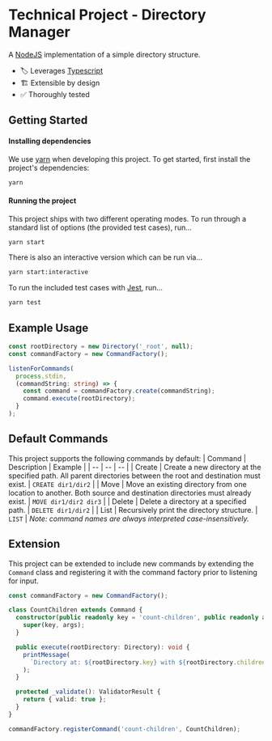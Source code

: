 # Technical Project - Directory Manager
A [NodeJS](https://nodejs.org) implementation of a simple directory structure.
- :label: Leverages [Typescript](https://www.typescriptlang.org)
- :building_construction: Extensible by design
- :white_check_mark: Thoroughly tested

## Getting Started
#### Installing dependencies
We use [yarn](https://classic.yarnpkg.com) when developing this project. To get started, first install the project's dependencies:
```bash
yarn
```
#### Running the project
This project ships with two different operating modes. To run through a standard list of options (the provided test cases), run...
```bash
yarn start
```
There is also an interactive version which can be run via...
```bash
yarn start:interactive
```
To run the included  test cases with [Jest](https://jestjs.io), run...
```bash
yarn test
```

## Example Usage
```typescript
const rootDirectory = new Directory('_root', null);
const commandFactory = new CommandFactory();

listenForCommands(
  process.stdin,
  (commandString: string) => {
    const command = commandFactory.create(commandString);
    command.execute(rootDirectory);
  }
);
```


## Default Commands
This project supports the following commands by default:
| Command | Description | Example |
| -- | -- | -- |
| Create | Create a new directory at the specified path. All parent directories between the root and destination must exist. | `CREATE dir1/dir2` |
| Move | Move an existing directory from one location to another. Both source and destination directories must already exist. | `MOVE dir1/dir2 dir3` |
| Delete | Delete a directory at a specified path. | `DELETE dir1/dir2` |
| List | Recursively print the directory structure. | `LIST` | 
*Note: command names are always interpreted case-insensitively.*

## Extension
This project can be extended to include new commands by extending the `Command` class and registering it with the command factory prior to listening for input.
```typescript
const commandFactory = new CommandFactory();

class CountChildren extends Command {
  constructor(public readonly key = 'count-children', public readonly args: []) {
    super(key, args);
  }

  public execute(rootDirectory: Directory): void {
    printMessage(
      `Directory at: ${rootDirectory.key} with ${rootDirectory.children.length} children`
    );
  }

  protected _validate(): ValidatorResult {
    return { valid: true };
  }
}

commandFactory.registerCommand('count-children', CountChildren);
```